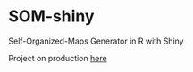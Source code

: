 # SOM-shiny
Self-Organized-Maps Generator in R with Shiny

Project on production [here](https://iliberi.shinyapps.io/SOM-shiny/)
